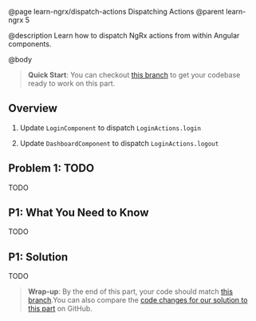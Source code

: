 @page learn-ngrx/dispatch-actions Dispatching Actions
@parent learn-ngrx 5

@description Learn how to dispatch NgRx actions from within Angular components.

@body

> **Quick Start**: You can checkout [this branch](https://github.com/bitovi/angular-ngrx-chat/tree/create-actions) to get your codebase ready to work on this part.

## Overview

1. Update `LoginComponent` to dispatch `LoginActions.login`

2. Update `DashboardComponent` to dispatch `LoginActions.logout`

## Problem 1: TODO

TODO

## P1: What You Need to Know

TODO

## P1: Solution

TODO

> **Wrap-up**: By the end of this part, your code should match [this branch](https://github.com/bitovi/angular-ngrx-chat/tree/dispatch-actions).You can also compare the [code changes for our solution to this part](https://github.com/bitovi/angular-ngrx-chat/compare/create-actions...dispatch-actions) on GitHub.
